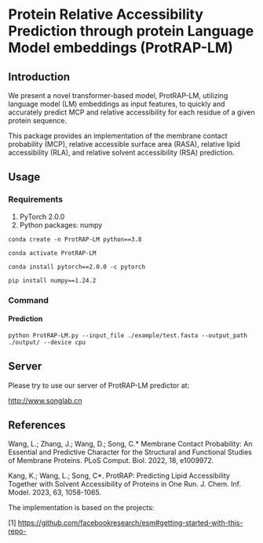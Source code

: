 # Protein Relative Accessibility Prediction through protein Language Model embeddings (ProtRAP-LM)
## Introduction

We present a novel transformer-based model, ProtRAP-LM, utilizing language model (LM) embeddings as input features, to quickly and accurately predict MCP and relative accessibility for each residue of a given protein sequence.

This package provides an implementation of the membrane contact probability (MCP), relative accessible surface area (RASA), relative lipid accessibility (RLA), and relative solvent accessibility (RSA) prediction. 

## Usage
### Requirements
1. PyTorch 2.0.0
2. Python packages: numpy

`conda create -n ProtRAP-LM python==3.8`

`conda activate ProtRAP-LM`

`conda install pytorch==2.0.0 -c pytorch`

`pip install numpy==1.24.2`

### Command
#### Prediction

`python ProtRAP-LM.py --input_file ./example/test.fasta --output_path ./output/ --device cpu`

## Server
Please try to use our server of ProtRAP-LM predictor at:

http://www.songlab.cn

## References
Wang, L.; Zhang, J.; Wang, D.; Song, C.* Membrane Contact Probability: An Essential and Predictive Character for the Structural and Functional Studies of Membrane Proteins. PLoS Comput. Biol. 2022, 18, e1009972.

Kang, K.; Wang, L.; Song, C*. ProtRAP: Predicting Lipid Accessibility Together with Solvent Accessibility of Proteins in One Run. J. Chem. Inf. Model. 2023, 63, 1058-1065.

The implementation is based on the projects:

[1] https://github.com/facebookresearch/esm#getting-started-with-this-repo-
